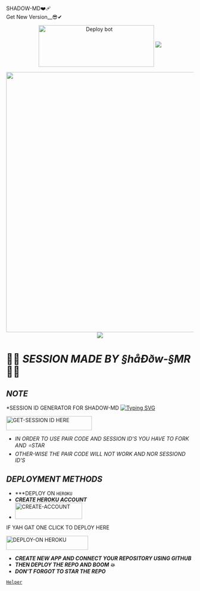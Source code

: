 SHADOW-MD❤️‍🩹
<br>
Get New Version__😎✔
  
  <p align="center">
<a href="https://github.com/spartaspice/shadow-md.git" target="blank"><img align="center" src="https://i.imgur.com/cxaSEWe.png" alt="Deploy bot" height="112" width="310" /></a>
     
<img src="https://user-images.githubusercontent.com/73097560/115834477-dbab4500-a447-11eb-908a-139a6edaec5c.gif">
   <p align="center">
<a href="https://github.com/spartaspice/shadow-md.git">
    <img src="https://files.catbox.moe/nn3szf.jpg" width="700px">
  </a>
<img src="[https://files.catbox.moe/nn3szf.jpg](https://files.catbox.moe/d4yz5c.jpg)">



# 👨‍💻 *SESSION MADE BY §håÐðw-§MR* 👨‍💻


## *NOTE*
*SESSION ID GENERATOR FOR SHADOW-MD 
[![Typing SVG](https://readme-typing-svg.herokuapp.com?font=Rockstar-ExtraBold&color=blue&lines=𝗦𝗘𝗦𝗦𝗜𝗢𝗡+𝗜𝗗+𝗦𝗜𝗧𝗘+𝗜𝗦+𝗛𝗘𝗥𝗘)](https://git.io/typing-svg)
 


  <a href="https://session-generator--by-shadow-583ae988587e.herokuapp.com/pair"><img title="GET-SESSION ID HERE" src="https://img.shields.io/badge/GET-SESSION ID HERE-h?color=green&style=for-the-badge&logo=nike" width="230" height="38.45"/></a></p>

-   *IN ORDER TO USE PAIR CODE AND SESSION ID'S YOU HAVE TO FORK AND ⭐STAR*
- *OTHER-WISE THE PAIR CODE WILL NOT WORK AND NOR SESSIOND ID'S*


## *DEPLOYMENT METHODS*
- ***DEPLOY ON `HEROKU`
- ***CREATE HEROKU  ACCOUNT***
-    
   <a href="https://signup.heroku.com/"><img title="CREATE-ACCOUNT" src="https://img.shields.io/badge/CREATE-ACCOUNT-h?color=purple&style=for-the-badge&logo=heroku" width="180" height="43.45"/></a></p>

IF YAH GAT ONE CLICK TO DEPLOY HERE

 <a href="https://dashboard.heroku.com/new?template=https://https://github.com/spartaspice/shadow-md"><img title="DEPLOY-ON HEROKU" src="https://img.shields.io/badge/DEPLOY-ON HEROKU-h?color=purple&style=for-the-badge&logo=heroku" width="220" height="38.45"/></a></p>

- ***CREATE NEW APP AND CONNECT YOUR REPOSITORY USING GITHUB***
- ***THEN DEPLOY THE REPO AND BOOM 💥***
- ***DON'T FORGOT TO STAR THE REPO***



[`Helper`](https://wa.me/+254742215053?text=Session_Problem😢)
